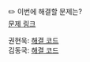 ✏️ 이번에 해결할 문제는? <br>
[문제 링크](https://www.acmicpc.net/problem/20166)

권현욱: [해결 코드]() <br>
김동국: [해결 코드]() <br>
